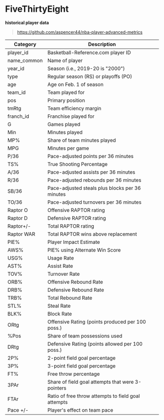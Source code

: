 # FiveThirtyEight 

**historical player data**
> https://github.com/aspencer44/nba-player-advanced-metrics


|  Category   |                     Description                     |
|-------------|-----------------------------------------------------|
| player_id   | Basketball-Reference.com player ID                  |
| name_common | Name of player                                      |
| year_id     | Season (i.e., 2019-20 is "2000")                    |
| type        | Regular season (RS) or playoffs (PO)                |
| age         | Age on Feb. 1 of season                             |
| team_id     | Team played for                                     |
| pos         | Primary position                                    |
| tmRtg       | Team efficiency margin                              |
| franch_id   | Franchise played for                                |
| G           | Games played                                        |
| Min         | Minutes played                                      |
| MP%         | Share of team minutes played                        |
| MPG         | Minutes per game                                    |
| P/36        | Pace-adjusted points per 36 minutes                 |
| TS%         | True Shooting Percentage                            |
| A/36        | Pace-adjusted assists per 36 minutes                |
| R/36        | Pace-adjusted rebounds per 36 minutes               |
| SB/36       | Pace-adjusted steals plus blocks per 36 minutes     |
| TO/36       | Pace-adjusted turnovers per 36 minutes              |
| Raptor O    | Offensive RAPTOR rating                             |
| Raptor D    | Defensive RAPTOR rating                             |
| Raptor+/-   | Total RAPTOR rating                                 |
| Raptor WAR  | Total RAPTOR wins above replacement                 |
| PIE%        | Player Impact Estimate                              |
| AWS%        | PIE% using Alternate Win Score                      |
| USG%        | Usage Rate                                          |
| AST%        | Assist Rate                                         |
| TOV%        | Turnover Rate                                       |
| ORB%        | Offensive Rebound Rate                              |
| DRB%        | Defensive Rebound Rate                              |
| TRB%        | Total Rebound Rate                                  |
| STL%        | Steal Rate                                          |
| BLK%        | Block Rate                                          |
| ORtg        | Offensive Rating (points produced per 100 poss.)    |
| %Pos        | Share of team possessions used                      |
| DRtg        | Defensive Rating (points allowed per 100 poss.)     |
| 2P%         | 2-point field goal percentage                       |
| 3P%         | 3-point field goal percentage                       |
| FT%         | Free throw percentage                               |
| 3PAr        | Share of field goal attempts that were 3-pointers   |
| FTAr        | Ratio of free throw attempts to field goal attempts |
| Pace +/-    | Player's effect on team pace                        |

